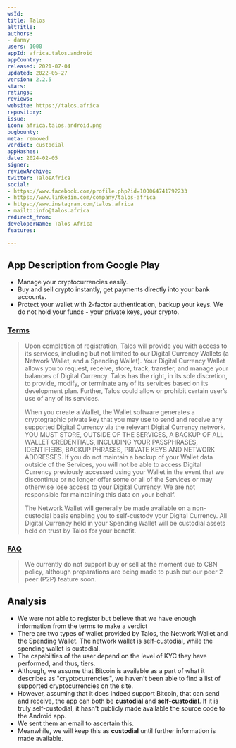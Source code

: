 ```yaml
---
wsId: 
title: Talos
altTitle: 
authors:
- danny
users: 1000
appId: africa.talos.android
appCountry: 
released: 2021-07-04
updated: 2022-05-27
version: 2.2.5
stars: 
ratings: 
reviews: 
website: https://talos.africa
repository: 
issue: 
icon: africa.talos.android.png
bugbounty: 
meta: removed
verdict: custodial
appHashes: 
date: 2024-02-05
signer: 
reviewArchive: 
twitter: TalosAfrica
social:
- https://www.facebook.com/profile.php?id=100064741792233
- https://www.linkedin.com/company/talos-africa
- https://www.instagram.com/talos.africa
- mailto:info@talos.africa
redirect_from: 
developerName: Talos Africa
features: 

---
```


## App Description from Google Play 

- Manage your cryptocurrencies easily.
- Buy and sell crypto instantly, get payments directly into your bank accounts.
- Protect your wallet with 2-factor authentication, backup your keys. We do not hold your funds - your private keys, your crypto.

### [Terms](https://talos.africa/terms)

> Upon completion of registration, Talos will provide you with access to its services, including but not limited to our Digital Currency Wallets (a Network Wallet, and a Spending Wallet). Your Digital Currency Wallet allows you to request, receive, store, track, transfer, and manage your balances of Digital Currency. Talos has the right, in its sole discretion, to provide, modify, or terminate any of its services based on its development plan. Further, Talos could allow or prohibit certain user’s use of any of its services.
>
> When you create a Wallet, the Wallet software generates a cryptographic private key that you may use to send and receive any supported Digital Currency via the relevant Digital Currency network. YOU MUST STORE, OUTSIDE OF THE SERVICES, A BACKUP OF ALL WALLET CREDENTIALS, INCLUDING YOUR PASSPHRASES, IDENTIFIERS, BACKUP PHRASES, PRIVATE KEYS AND NETWORK ADDRESSES. If you do not maintain a backup of your Wallet data outside of the Services, you will not be able to access Digital Currency previously accessed using your Wallet in the event that we discontinue or no longer offer some or all of the Services or may otherwise lose access to your Digital Currency. We are not responsible for maintaining this data on your behalf.
> 
> The Network Wallet will generally be made available on a non-custodial basis enabling you to self-custody your Digital Currency. All Digital Currency held in your Spending Wallet will be custodial assets held on trust by Talos for your benefit.

### [FAQ](https://talos.africa/faqs) 

> We currently do not support buy or sell at the moment due to CBN policy, although preparations are being made to push out our peer 2 peer (P2P) feature soon.

## Analysis 

- We were not able to register but believe that we have enough information from the terms to make a verdict 
- There are two types of wallet provided by Talos, the Network Wallet and the Spending Wallet. The network wallet is self-custodial, while the spending wallet is custodial. 
- The capabilties of the user depend on the level of KYC they have performed, and thus, tiers. 
- Although, we assume that Bitcoin is available as a part of what it describes as "cryptocurrencies", we haven't been able to find a list of supported cryptocurrencies on the site. 
- However, assuming that it does indeed support Bitcoin, that can send and receive, the app can both be **custodial** and **self-custodial**. If it is truly self-custodial, it hasn't publicly made available the source code to the Android app.
- We sent them an email to ascertain this. 
- Meanwhile, we will keep this as **custodial** until further information is made available. 


